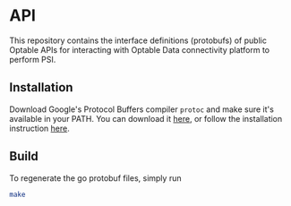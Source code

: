 # API
This repository contains the interface definitions (protobufs) of public Optable APIs for interacting with Optable Data connectivity platform to perform PSI. 

## Installation
Download Google's Protocol Buffers compiler `protoc` and make sure it's available in your PATH. You can download it
[here](https://developers.google.com/protocol-buffers/docs/downloads), or follow the installation instruction
[here](https://grpc.io/docs/protoc-installation/).

## Build
To regenerate the go protobuf files, simply run
```bash
make
```
